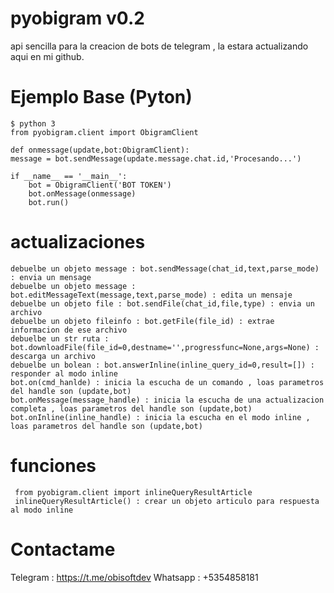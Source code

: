 # pyobigram v0.2
api sencilla para la creacion de bots de telegram , la estara actualizando aqui en mi github.

# Ejemplo Base (Pyton)

    $ python 3
    from pyobigram.client import ObigramClient
    
    def onmessage(update,bot:ObigramClient):
    message = bot.sendMessage(update.message.chat.id,'Procesando...')
    
    if __name__ == '__main__':
        bot = ObigramClient('BOT TOKEN')
        bot.onMessage(onmessage)
        bot.run()

# actualizaciones
    debuelbe un objeto message : bot.sendMessage(chat_id,text,parse_mode) : envia un mensage
    debuelbe un objeto message : bot.editMessageText(message,text,parse_mode) : edita un mensaje
    debuelbe un objeto file : bot.sendFile(chat_id,file,type) : envia un archivo
    debuelbe un objeto fileinfo : bot.getFile(file_id) : extrae informacion de ese archivo
    debuelbe un str ruta : bot.downloadFile(file_id=0,destname='',progressfunc=None,args=None) : descarga un archivo 
    debuelbe un bolean : bot.answerInline(inline_query_id=0,result=[]) : responder al modo inline
    bot.on(cmd_hanlde) : inicia la escucha de un comando , loas parametros del handle son (update,bot)
    bot.onMessage(message_handle) : inicia la escucha de una actualizacion completa , loas parametros del handle son (update,bot)
    bot.onInline(inline_handle) : inicia la escucha en el modo inline , loas parametros del handle son (update,bot)

# funciones
     from pyobigram.client import inlineQueryResultArticle
     inlineQueryResultArticle() : crear un objeto articulo para respuesta al modo inline

# Contactame
Telegram : https://t.me/obisoftdev
Whatsapp : +5354858181

